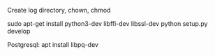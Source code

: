 Create log directory, chown, chmod

sudo apt-get install python3-dev libffi-dev libssl-dev
python setup.py develop

Postgresql:
apt install libpq-dev
